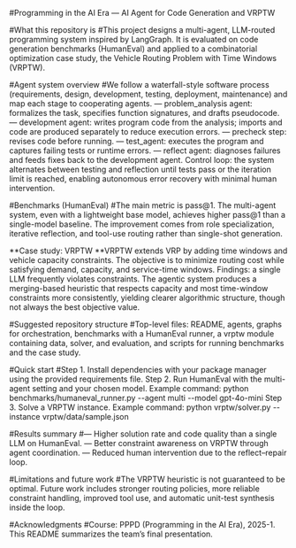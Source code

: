 #Programming in the AI Era — AI Agent for Code Generation and VRPTW

#What this repository is
#This project designs a multi-agent, LLM-routed programming system inspired by LangGraph. It is evaluated on code generation benchmarks (HumanEval) and applied to a combinatorial optimization case study, the Vehicle Routing Problem with Time Windows (VRPTW).

#Agent system overview
#We follow a waterfall-style software process (requirements, design, development, testing, deployment, maintenance) and map each stage to cooperating agents.
— problem_analysis agent: formalizes the task, specifies function signatures, and drafts pseudocode.
— development agent: writes program code from the analysis; imports and code are produced separately to reduce execution errors.
— precheck step: revises code before running.
— test_agent: executes the program and captures failing tests or runtime errors.
— reflect agent: diagnoses failures and feeds fixes back to the development agent.
Control loop: the system alternates between testing and reflection until tests pass or the iteration limit is reached, enabling autonomous error recovery with minimal human intervention.

#Benchmarks (HumanEval)
#The main metric is pass@1. The multi-agent system, even with a lightweight base model, achieves higher pass@1 than a single-model baseline. The improvement comes from role specialization, iterative reflection, and tool-use routing rather than single-shot generation.

**Case study: VRPTW
**VRPTW extends VRP by adding time windows and vehicle capacity constraints. The objective is to minimize routing cost while satisfying demand, capacity, and service-time windows.
Findings: a single LLM frequently violates constraints. The agentic system produces a merging-based heuristic that respects capacity and most time-window constraints more consistently, yielding clearer algorithmic structure, though not always the best objective value.

#Suggested repository structure
#Top-level files: README, agents, graphs for orchestration, benchmarks with a HumanEval runner, a vrptw module containing data, solver, and evaluation, and scripts for running benchmarks and the case study.

#Quick start
#Step 1. Install dependencies with your package manager using the provided requirements file.
Step 2. Run HumanEval with the multi-agent setting and your chosen model.
Example command: python benchmarks/humaneval_runner.py --agent multi --model gpt-4o-mini
Step 3. Solve a VRPTW instance.
Example command: python vrptw/solver.py --instance vrptw/data/sample.json

#Results summary
#— Higher solution rate and code quality than a single LLM on HumanEval.
— Better constraint awareness on VRPTW through agent coordination.
— Reduced human intervention due to the reflect–repair loop.

#Limitations and future work
#The VRPTW heuristic is not guaranteed to be optimal. Future work includes stronger routing policies, more reliable constraint handling, improved tool use, and automatic unit-test synthesis inside the loop.

#Acknowledgments
#Course: PPPD (Programming in the AI Era), 2025-1. This README summarizes the team’s final presentation.
